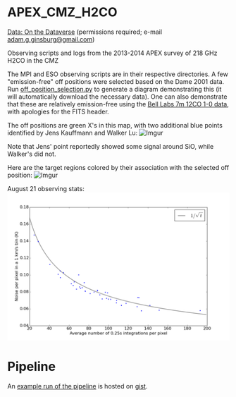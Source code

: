 APEX_CMZ_H2CO
=============

[Data: On the Dataverse](http://thedata.harvard.edu/dvn/dv/APEX-CMZ-1mm/faces/study/StudyPage.xhtml?globalId=doi:10.7910/DVN/27601&versionNumber=1)
(permissions required; e-mail adam.g.ginsburg@gmail.com)

Observing scripts and logs from the 2013-2014 APEX survey of 218 GHz H2CO in
the CMZ 

The MPI and ESO observing scripts are in their respective directories.  A few
"emission-free" off positions were selected based on the Dame 2001 data.
Run [off_position_selection.py](off_position_selection.py) to generate a diagram
demonstrating this (it will automatically download the necessary data).  One
can also demonstrate that these are relatively emission-free using the [Bell
Labs 7m 12CO 1-0 data](http://files.figshare.com/1216354/GC_12CO_LVcube.fits),
with apologies for the FITS header.

The off positions are green X's in this map, with two additional blue points
identified by Jens Kauffmann and Walker Lu:
![Imgur](http://i.imgur.com/Oh1HI1v.png)

Note that Jens' point reportedly showed some signal around SiO, while Walker's
did not.

Here are the target regions colored by their association with the selected off
position:
![Imgur](http://i.imgur.com/LzAC4KJ.png)

August 21 observing stats:
![stats image](observing/observing_stats.png)

Pipeline
========

An [example run of the pipeline](https://rawgit.com/keflavich/63b33d71a109e294bc4c/raw/835dec4970db738b2fb68e9070084c4180dd1053/ExampleAPEXMappingReduction.html)
is hosted on [gist](https://gist.github.com/keflavich/63b33d71a109e294bc4c).
